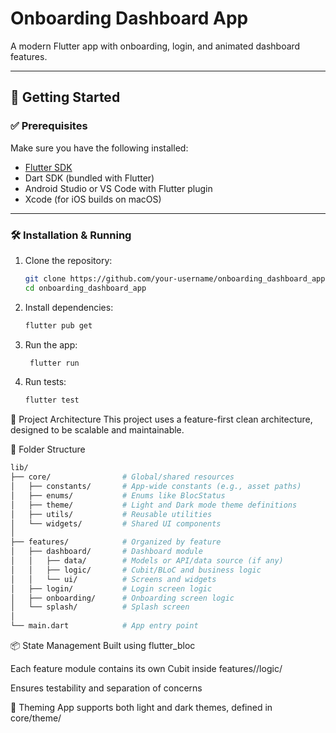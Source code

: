 # Onboarding Dashboard App

A modern Flutter app with onboarding, login, and animated dashboard features.

---

## 🚀 Getting Started

### ✅ Prerequisites

Make sure you have the following installed:

- [Flutter SDK](https://docs.flutter.dev/get-started/install)
- Dart SDK (bundled with Flutter)
- Android Studio or VS Code with Flutter plugin
- Xcode (for iOS builds on macOS)

---

### 🛠️ Installation & Running

1. Clone the repository:

   ```bash
   git clone https://github.com/your-username/onboarding_dashboard_app.git
   cd onboarding_dashboard_app
    ```

2. Install dependencies:

   ```bash
   flutter pub get
    ```
   
3. Run the app:

   ```bash
    flutter run
    ```
4. Run tests: 

   ```bash
   flutter test
   ```


🧠 Project Architecture
This project uses a feature-first clean architecture, designed to be scalable and maintainable.

📁 Folder Structure 
```bash
lib/
├── core/                # Global/shared resources
│   ├── constants/       # App-wide constants (e.g., asset paths)
│   ├── enums/           # Enums like BlocStatus
│   ├── theme/           # Light and Dark mode theme definitions
│   ├── utils/           # Reusable utilities
│   └── widgets/         # Shared UI components
│
├── features/            # Organized by feature
│   ├── dashboard/       # Dashboard module
│   │   ├── data/        # Models or API/data source (if any)
│   │   ├── logic/       # Cubit/BLoC and business logic
│   │   └── ui/          # Screens and widgets
│   ├── login/           # Login screen logic
│   ├── onboarding/      # Onboarding screen logic
│   └── splash/          # Splash screen
│
└── main.dart            # App entry point
```

📦 State Management
Built using flutter_bloc

Each feature module contains its own Cubit inside features/<feature>/logic/

Ensures testability and separation of concerns

🎨 Theming
App supports both light and dark themes, defined in core/theme/

   